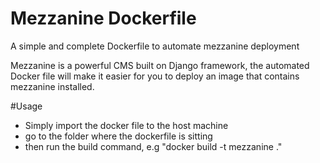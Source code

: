 # Mezzanine Dockerfile
A simple and complete Dockerfile to automate mezzanine deployment

Mezzanine is a powerful CMS built on Django framework, the automated Docker file will make it easier for you to deploy an image that contains mezzanine installed.

#Usage
- Simply import the docker file to the host machine
- go to the folder where the dockerfile is sitting
- then run the build command, e.g "docker build -t mezzanine ."
